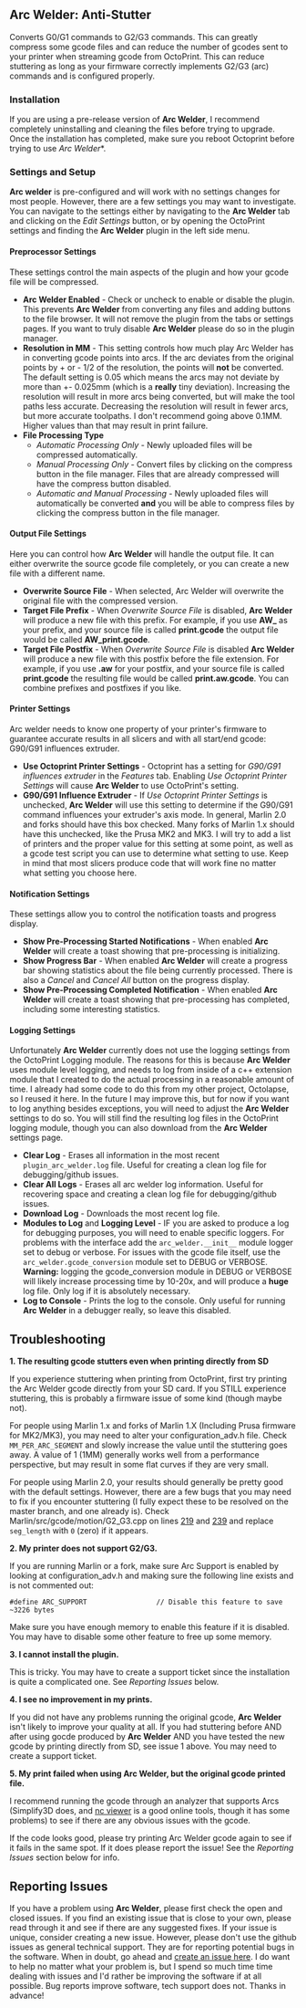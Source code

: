 ## Arc Welder: Anti-Stutter

Converts G0/G1 commands to G2/G3 commands.  This can greatly compress some gcode files and can reduce the number of gcodes sent to your printer when streaming gcode from OctoPrint.  This can reduce stuttering as long as your firmware correctly implements G2/G3 (arc) commands and is configured properly.

### Installation
If you are using a pre-release version of **Arc Welder**, I recommend completely uninstalling and cleaning the files before trying to upgrade.  Once the installation has completed, make sure you reboot Octoprint before trying to use *Arc Welder**.

### Settings and Setup

**Arc welder** is pre-configured and will work with no settings changes for most people.  However, there are a few settings you may want to investigate.  You can navigate to the settings either by navigating to the **Arc Welder** tab and clicking on the *Edit Settings* button, or by opening the OctoPrint settings and finding the **Arc Welder** plugin in the left side menu.

#### Preprocessor Settings
These settings control the main aspects of the plugin and how your gcode file will be compressed.

* **Arc Welder Enabled** - Check or uncheck to enable or disable the plugin.  This prevents **Arc Welder** from converting any files and adding buttons to the file browser.  It will not remove the plugin from the tabs or settings pages.  If you want to truly disable **Arc Welder** please do so in the plugin manager.
* **Resolution in MM** - This setting controls how much play Arc Welder has in converting gcode points into arcs.  If the arc deviates from the original points by + or - 1/2 of the resolution, the points will **not** be converted.  The default setting is 0.05 which means the arcs may not deviate by more than +- 0.025mm (which is a **really** tiny deviation).  Increasing the resolution will result in more arcs being converted, but will make the tool paths less accurate.  Decreasing the resolution will result in fewer arcs, but more accurate toolpaths.  I don't recommend going above 0.1MM.  Higher values than that may result in print failure. 
* **File Processing Type** 
  * *Automatic Processing Only* - Newly uploaded files will be compressed automatically.
  * *Manual Processing Only* - Convert files by clicking on the compress button in the file manager.  Files that are already compressed will have the compress button disabled.
  * *Automatic and Manual Processing* - Newly uploaded files will automatically be converted **and** you will be able to compress files by clicking the compress button in the file manager.
  
#### Output File Settings
Here you can control how **Arc Welder** will handle the output file.  It can either overwrite the source gcode file completely, or you can create a new file with a different name.

* **Overwrite Source File** - When selected, Arc Welder will overwrite the original file with the compressed version.
* **Target File Prefix** - When *Overwrite Source File* is disabled, **Arc Welder** will produce a new file with this prefix.  For example, if you use **AW_** as your prefix, and your source file is called **print.gcode** the output file would be called **AW_print.gcode**.
* **Target File Postfix** - When *Overwrite Source File* is disabled   **Arc Welder** will produce a new file with this postfix before the file extension.  For example, if you use **.aw** for your postfix, and your source file is called **print.gcode** the resulting file would be called **print.aw.gcode**.  You can combine prefixes and postfixes if you like.

#### Printer Settings
Arc welder needs to know one property of your printer's firmware to guarantee accurate results in all slicers and with all start/end gcode: G90/G91 influences extruder.

* **Use Octoprint Printer Settings** -  Octoprint has a setting for *G90/G91 influences extruder*  in the *Features* tab.  Enabling *Use Octoprint Printer Settings* will cause **Arc Welder** to use OctoPrint's setting.
* **G90/G91 Influence Extruder** - If *Use Octoprint Printer Settings* is unchecked, **Arc Welder** will use this setting to determine if the G90/G91 command influences your extruder's axis mode.  In general, Marlin 2.0 and forks should have this box checked.  Many forks of Marlin 1.x should have this unchecked, like the Prusa MK2 and MK3.  I will try to add a list of printers and the proper value for this setting at some point, as well as a gcode test script you can use to determine what setting to use.  Keep in mind that most slicers produce code that will work fine no matter what setting you choose here.

#### Notification Settings
These settings allow you to control the notification toasts and progress display.

* **Show Pre-Processing Started Notifications** - When enabled **Arc Welder** will create a toast showing that pre-processing is initializing.
* **Show Progress Bar** - When enabled **Arc Welder** will create a progress bar showing statistics about the file being currently processed.  There is also a *Cancel* and *Cancel All* button on the progress display.
* **Show Pre-Processing Completed Notification** - When enabled **Arc Welder** will create a toast showing that pre-processing has completed, including some interesting statistics.

#### Logging Settings
Unfortunately **Arc Welder** currently does not use the logging settings from the OctoPrint Logging module.  The reasons for this is because **Arc Welder** uses module level logging, and needs to log from inside of a c++ extension module that I created to do the actual processing in a reasonable amount of time.  I already had some code to do this from my other project, Octolapse, so I reused it here.  In the future I may improve this, but for now if you want to log anything besides exceptions, you will need to adjust the **Arc Welder** settings to do so.  You will still find the resulting log files in the OctoPrint logging module, though you can also download from the **Arc Welder** settings page.

* **Clear Log** - Erases all information in the most recent ```plugin_arc_welder.log``` file.  Useful for creating a clean log file for debugging/github issues.
* **Clear All Logs** - Erases all arc welder log information.  Useful for recovering space and creating a clean log file for debugging/github issues.
* **Download Log** - Downloads the most recent log file.
* **Modules to Log** and **Logging Level** - IF you are asked to produce a log for debugging purposes, you will need to enable specific loggers.  For problems with the interface add the ```arc_welder.__init__``` module logger set to debug or verbose.  For issues with the gcode file itself, use the ```arc_welder.gcode_conversion``` module set to DEBUG or VERBOSE.  **Warning:** logging the gcode_conversion module in DEBUG or VERBOSE will likely increase processing time by 10-20x, and will produce a **huge** log file.  Only log if it is absolutely necessary.
* **Log to Console** - Prints the log to the console.  Only useful for running **Arc Welder** in a debugger really, so leave this disabled. 

## Troubleshooting

**1. The resulting gcode stutters even when printing directly from SD**

If you experience stuttering when printing from OctoPrint, first try printing the Arc Welder gcode directly from your SD card.  If you STILL experience stuttering, this is probably a firmware issue of some kind (though maybe not).

For people using Marlin 1.x and forks of Marlin 1.X (Including Prusa firmware for MK2/MK3), you may need to alter your configuration_adv.h file.  Check ``MM_PER_ARC_SEGMENT`` and slowly increase the value until the stuttering goes away.  A value of 1 (1MM) generally works well from a performance perspective, but may result in some flat curves if they are very small. 

For people using Marlin 2.0, your results should generally be pretty good with the default settings.  However, there are a few bugs that you may need to fix if you encounter stuttering (I fully expect these to be resolved on the master branch, and one already is).  Check Marlin/src/gcode/motion/G2_G3.cpp on lines [219](https://github.com/MarlinFirmware/Marlin/blob/e0e87ca19a57dc42e9eb5e22d044b8f3c1116544/Marlin/src/gcode/motion/G2_G3.cpp#L219
) and [239](https://github.com/MarlinFirmware/Marlin/blob/e0e87ca19a57dc42e9eb5e22d044b8f3c1116544/Marlin/src/gcode/motion/G2_G3.cpp#L239) and replace ```seg_length``` with ```0``` (zero) if it appears.

**2. My printer does not support G2/G3.**

If you are running Marlin or a fork, make sure Arc Support is enabled by looking at configuration_adv.h and making sure the following line exists and is not commented out:

```#define ARC_SUPPORT                 // Disable this feature to save ~3226 bytes```

Make sure you have enough memory to enable this feature if it is disabled.  You may have to disable some other feature to free up some memory.

**3. I cannot install the plugin.**

This is tricky.  You may have to create a support ticket since the installation is quite a complicated one.  See *Reporting Issues* below.

**4.  I see no improvement in my prints.**

If you did not have any problems running the original gcode, **Arc Welder** isn't likely to improve your quality at all.  If you had stuttering before AND after using gocde produced by **Arc Welder** AND you have tested the new gcode by printing directly from SD, see issue 1 above.  You may need to create a support ticket. 

**5.  My print failed when using Arc Welder, but the original gcode printed file.**

I recommend running the gcode through an analyzer that supports Arcs (Simplify3D does, and [nc viewer](https://ncviewer.com) is a good online tools, though it has some problems) to see if there are any obvious issues with the gcode.

If the code looks good, please try printing Arc Welder gcode again to see if it fails in the same spot.  If it does please report the issue!  See the *Reporting Issues* section below for info.

## Reporting Issues

If you have a problem using **Arc Welder**, please first check the open and closed issues.  If you find an existing issue that is close to your own, please read through it and see if there are any suggested fixes.  If your issue is unique, consider creating a new issue.  However, please don't use the github issues as general technical support.  They are for reporting potential bugs in the software.  When in doubt, go ahead and [create an issue here](https://github.com/formerlurker/arcwelderplugin/issues).  I do want to help no matter what your problem is, but I spend so much time time dealing with issues and I'd rather be improving the software if at all possible.  Bug reports improve software, tech support does not.  Thanks in advance!
